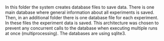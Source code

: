 In this folder the system creates database files to save data. There is one main database where general information about all experiments is saved. Then, in an additional folder there is one database file for each experiment. In these files the experiment data is saved. This architecture was chosen to prevent any concurrent calls to the database when executing multiple runs at once (multiprocessing). The databases are using sqlite3. 